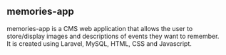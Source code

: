 ## memories-app

memories-app is a CMS web application that allows the user to store/display images and descriptions of events they want to remember.
<br>
It is created using Laravel, MySQL, HTML, CSS and Javascript.
